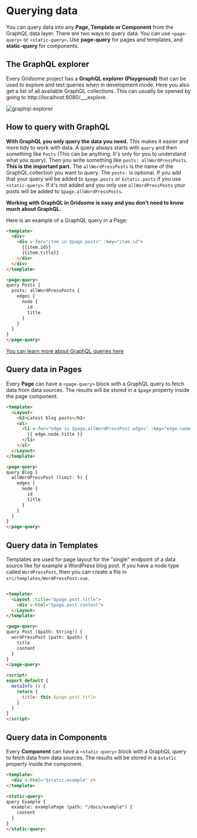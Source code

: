 # Querying data
You can query data into any **Page, Template or Component** from the GraphQL data layer. There are two ways to query data. You can use `<page-query>` or `<static-query>`. Use **page-query** for pages and templates, and **static-query** for components.

## The GraphQL explorer
Every Gridsome project has a **GraphQL explorer (Playground)** that can be used to explore and test queries when in development mode. Here you also get a list of all available GraphQL collections. This can usually be opened by going to http://localhost:8080/___explore.

![graphql-explorer](./images/graphql-explorer.png)

## How to query with GraphQL
**With GraphQL you only query the data you need.** This makes it easier and more tidy to work with data.
A query always starts with `query` and then something like `Posts` (This can be anything. It's only for you to understand what you query). Then you write something like `posts: allWordPressPosts`. **This is the important part.** The `allWordPressPosts` is the name of the GraphQL collection you want to query. The `posts:` is optional. If you add that your query will be added to `$page.posts` or `$static.posts` if you use `<static-query>`. If it's not added and you only use `allWordPressPosts` your posts will be added to `$page.allWordPressPosts`.

  **Working with GraphQL in Gridsome is easy and you don't need to know much about GraphQL.**


Here is an example of a GraphQL query in a Page:

```html
<template>
  <div>
    <div v-for="item in $page.posts" :key="item.id">
      {{item.id}}
      {{item.title}}
    </div>    
  </div>
</template>

<page-query>
query Posts {
  posts: allWordPressPosts {
    edges {
      node { 
        id
        title
      }
    }
  }
}
</page-query>
```

[You can learn more about GraphQL queries here](https://graphql.org/learn/queries/)


## Query data in Pages

Every **Page** can have a `<page-query>` block with a GraphQL query
to fetch data from data sources. The results will be stored in a
`$page` property inside the page component.

```html
<template>
  <Layout>
    <h2>Latest blog posts</h2>
    <ul>
      <li v-for="edge in $page.allWordPressPost.edges" :key="edge.node._id">
        {{ edge.node.title }}
      </li>
    </ul>
  </Layout>
</template>

<page-query>
query Blog {
  allWordPressPost (limit: 5) {
    edges {
      node {
        id
        title
      }
    }
  }
}
</page-query>
```


## Query data in Templates

Templates are used for page layout for the "single" endpoint of a data source like for example a WordPress blog post. If you have a node type called `WordPressPost`, then you can create a file
in `src/templates/WordPressPost.vue`.

```html

<template>
  <Layout :title="$page.post.title">
    <div v-html="$page.post.content">
  </Layout>
</template>

<page-query>
query Post ($path: String!) {
  wordPressPost (path: $path) {
    title
    content
  }
}
</page-query>

<script>
export default {
  metaInfo () {
    return {
      title: this.$page.post.title
    }
  }
}
</script>
```

## Query data in Components


Every **Component** can have a `<static-query>` block with a GraphQL query
to fetch data from data sources. The results will be stored in a
`$static` property inside the component.

```html
<template>
  <div v-html="$static.example" />
</template>

<static-query>
query Example {
  example: examplePage (path: "/docs/example") {
    content
  }
}
</static-query>

```

